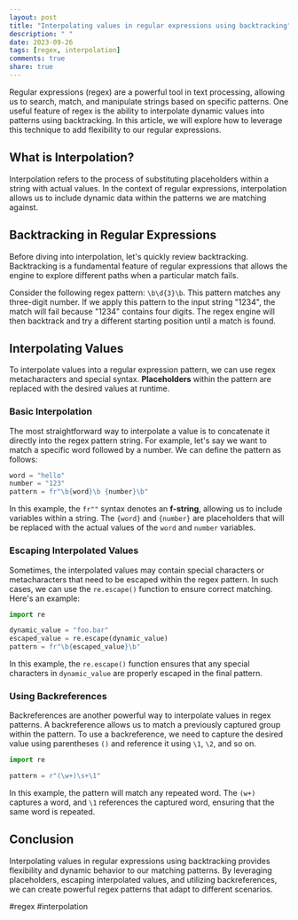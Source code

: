 ```yaml
---
layout: post
title: "Interpolating values in regular expressions using backtracking"
description: " "
date: 2023-09-26
tags: [regex, interpolation]
comments: true
share: true
---
```


Regular expressions (regex) are a powerful tool in text processing, allowing us to search, match, and manipulate strings based on specific patterns. One useful feature of regex is the ability to interpolate dynamic values into patterns using backtracking. In this article, we will explore how to leverage this technique to add flexibility to our regular expressions.

## What is Interpolation?

Interpolation refers to the process of substituting placeholders within a string with actual values. In the context of regular expressions, interpolation allows us to include dynamic data within the patterns we are matching against.

## Backtracking in Regular Expressions

Before diving into interpolation, let's quickly review backtracking. Backtracking is a fundamental feature of regular expressions that allows the engine to explore different paths when a particular match fails.

Consider the following regex pattern: `\b\d{3}\b`. This pattern matches any three-digit number. If we apply this pattern to the input string "1234", the match will fail because "1234" contains four digits. The regex engine will then backtrack and try a different starting position until a match is found.

## Interpolating Values

To interpolate values into a regular expression pattern, we can use regex metacharacters and special syntax. **Placeholders** within the pattern are replaced with the desired values at runtime.

### Basic Interpolation

The most straightforward way to interpolate a value is to concatenate it directly into the regex pattern string. For example, let's say we want to match a specific word followed by a number. We can define the pattern as follows:

```python
word = "hello"
number = "123"
pattern = fr"\b{word}\b {number}\b"
```

In this example, the `fr""` syntax denotes an **f-string**, allowing us to include variables within a string. The `{word}` and `{number}` are placeholders that will be replaced with the actual values of the `word` and `number` variables.

### Escaping Interpolated Values

Sometimes, the interpolated values may contain special characters or metacharacters that need to be escaped within the regex pattern. In such cases, we can use the `re.escape()` function to ensure correct matching. Here's an example:

```python
import re

dynamic_value = "foo.bar"
escaped_value = re.escape(dynamic_value)
pattern = fr"\b{escaped_value}\b"
```

In this example, the `re.escape()` function ensures that any special characters in `dynamic_value` are properly escaped in the final pattern.

### Using Backreferences

Backreferences are another powerful way to interpolate values in regex patterns. A backreference allows us to match a previously captured group within the pattern. To use a backreference, we need to capture the desired value using parentheses `()` and reference it using `\1`, `\2`, and so on.

```python
import re

pattern = r"(\w+)\s+\1"
```

In this example, the pattern will match any repeated word. The `(w+)` captures a word, and `\1` references the captured word, ensuring that the same word is repeated.

## Conclusion

Interpolating values in regular expressions using backtracking provides flexibility and dynamic behavior to our matching patterns. By leveraging placeholders, escaping interpolated values, and utilizing backreferences, we can create powerful regex patterns that adapt to different scenarios.

#regex #interpolation